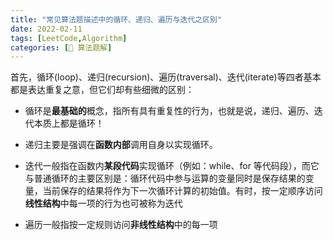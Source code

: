 ```yaml
---
title: "常见算法题描述中的循环、递归、遍历与迭代之区别"
date: 2022-02-11
tags: [LeetCode,Algorithm]
categories: [📝 算法题解]
---
```


首先，循环(loop)、递归(recursion)、遍历(traversal)、迭代(iterate)等四者基本都是表达重复之意，但它们却有些细微的区别：

+ 循环是**最基础的**概念，指所有具有重复性的行为，也就是说，递归、遍历、迭代本质上都是循环！

+ 递归主要是强调在**函数内部**调用自身以实现循环。

+ 迭代一般指在函数内**某段代码**实现循环（例如：while、for 等代码段），而它与普通循环的主要区别是：循环代码中参与运算的变量同时是保存结果的变量，当前保存的结果将作为下一次循环计算的初始值。有时，按一定顺序访问**线性结构**中每一项的行为也可被称为迭代

+ 遍历一般指按一定规则访问**非线性结构**中的每一项
